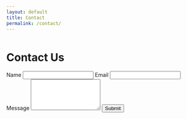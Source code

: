 ```yaml
---
layout: default
title: Contact
permalink: /contact/
---
```


<div class="page-content">
  <div style="max-width: 550px;margin: 50px auto">
    <div class="heading" style="margin-top: 1em;">
      <h1>Contact Us</h1>
    </div>
    <form action="https://formspree.io/michael@mcshinsky.net"
          method="POST">
        <label>Name</label>
        <input type="text" name="name" required>
        <label>Email</label>
        <input type="email" name="_replyto" required>
        <label>Message</label>
        <textarea name="message" rows="5" required></textarea>
        <input class="btn btn--primary" type="submit" value="Submit">
    </form>
  </div>
</div>